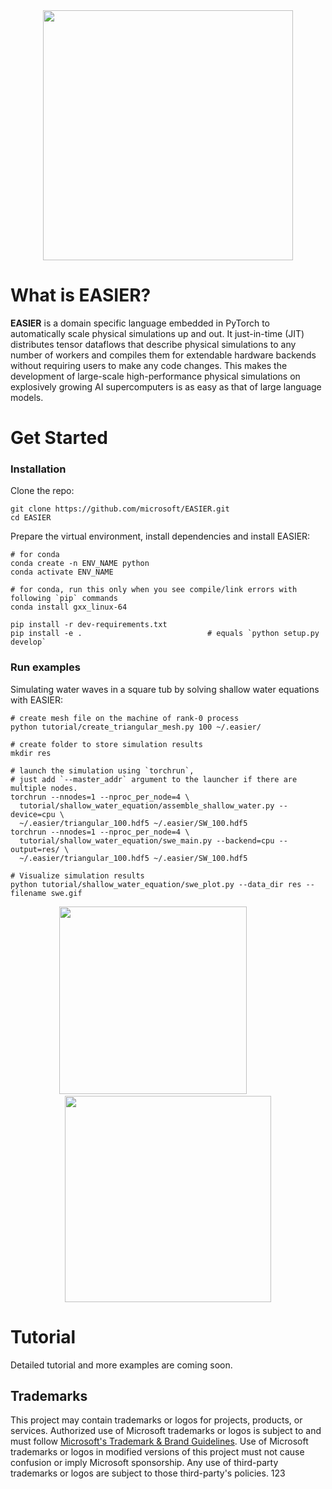 <div align="center">
  <img width="400px" src="tutorial/logo.png"/>
</div>

# What is EASIER?

**EASIER** is a domain specific language embedded in PyTorch to automatically scale physical simulations up and out.
It just-in-time (JIT) distributes tensor dataflows that describe physical simulations to any number of workers and compiles them for extendable hardware backends without requiring users to make any code changes.
This makes the development of large-scale high-performance physical simulations on explosively growing AI supercomputers is as easy as that of large language models.

# Get Started

### Installation

Clone the repo:

```shell
git clone https://github.com/microsoft/EASIER.git
cd EASIER
```

Prepare the virtual environment, install dependencies and install EASIER:

```shell
# for conda
conda create -n ENV_NAME python
conda activate ENV_NAME

# for conda, run this only when you see compile/link errors with following `pip` commands
conda install gxx_linux-64

pip install -r dev-requirements.txt
pip install -e .                            # equals `python setup.py develop`
```

### Run examples

Simulating water waves in a square tub by solving shallow water equations with EASIER:
```shell
# create mesh file on the machine of rank-0 process
python tutorial/create_triangular_mesh.py 100 ~/.easier/

# create folder to store simulation results
mkdir res

# launch the simulation using `torchrun`,
# just add `--master_addr` argument to the launcher if there are multiple nodes.
torchrun --nnodes=1 --nproc_per_node=4 \
  tutorial/shallow_water_equation/assemble_shallow_water.py --device=cpu \
  ~/.easier/triangular_100.hdf5 ~/.easier/SW_100.hdf5
torchrun --nnodes=1 --nproc_per_node=4 \
  tutorial/shallow_water_equation/swe_main.py --backend=cpu --output=res/ \
  ~/.easier/triangular_100.hdf5 ~/.easier/SW_100.hdf5

# Visualize simulation results
python tutorial/shallow_water_equation/swe_plot.py --data_dir res --filename swe.gif
```

<div align="center">
  <img width="300px" src="tutorial/shallow_water_equation/swe.png">
  &nbsp &nbsp &nbsp &nbsp &nbsp &nbsp
  <img width="330px" src="tutorial/shallow_water_equation/swe.gif"/>
</div>

# Tutorial
Detailed tutorial and more examples are coming soon.

## Trademarks

This project may contain trademarks or logos for projects, products, or services. Authorized use of Microsoft
trademarks or logos is subject to and must follow
[Microsoft's Trademark & Brand Guidelines](https://www.microsoft.com/legal/intellectualproperty/trademarks/usage/general).
Use of Microsoft trademarks or logos in modified versions of this project must not cause confusion or imply Microsoft sponsorship.
Any use of third-party trademarks or logos are subject to those third-party's policies.
123 
